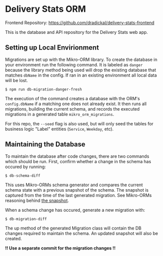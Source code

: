 # Delivery Stats ORM

Frontend Repository: https://github.com/dradickal/delivery-stats-frontend

This is the database and API repository for the Delivery Stats web app.

## Setting up Local Envirionment
Migrations are set up with the Mikro-ORM library. To create the database in your environment run the following command. It is labeled as `danger` because the library method being used will drop the existing database that matches `dbName` in the config. If ran in an existing environment all local data will be lost. 

```$ npm run db-migration-danger-fresh```

The execution of the command creates a database with the ORM's `config.dbName` if a matching one does not already exist. It then runs all migrations, building the current schema, and records the executed migrations in a generated table `mikro_orm_migrations`. 

For this repo, the `--seed` flag is also used, but will only seed the tables for business logic "Label" entities (`Service`, `Weekday`, etc). 

## Maintaining the Database
To maintain the database after code changes, there are two commands which should be run. First, confirm whether a change in the schema has occured by running:

```$ db-schema-diff```

This uses Mikro-ORMs schema generator and compares the current schema state with a previous snapshot of the schema. The snapshot is captured from the time of the last generated migration. See Mikro-ORMs reasoning behind [the snapshot](https://mikro-orm.io/docs/migrations#snapshots). 

When a schema change has occured, generate a new migration with:

```$ db-migration-diff```

The up method of the generated Migration class will contain the DB changes required to maintain the schema. An updated snapshot will also be created.

**!! Use a separate commit for the migration changes !!**
